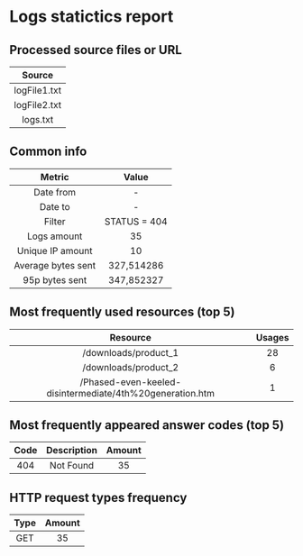 # Logs statictics report 
## Processed source files or URL
|Source|
|:---------:|
|logFile1.txt|
|logFile2.txt|
|logs.txt|
## Common info
|Metric|Value|
|:---------:|:---------:|
|Date from|-|
|Date to|-|
|Filter |STATUS = 404|
|Logs amount|35|
|Unique IP amount|10|
|Average bytes sent|327,514286|
|95p bytes sent|347,852327|
## Most frequently used resources (top 5)
|Resource|Usages|
|:---------:|:---------:|
|/downloads/product_1|28|
|/downloads/product_2|6|
|/Phased-even-keeled-disintermediate/4th%20generation.htm|1|
## Most frequently appeared answer codes (top 5)
|Code|Description|Amount|
|:---------:|:---------:|:---------:|
|404|Not Found|35|
## HTTP request types frequency
|Type|Amount|
|:---------:|:---------:|
|GET|35|
